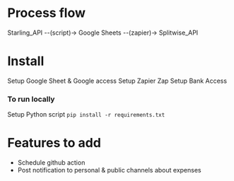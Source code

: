 # Process flow

Starling_API --(script)-> Google Sheets --(zapier)-> Splitwise_API

# Install
Setup Google Sheet & Google access
Setup Zapier Zap
Setup Bank Access
### To run locally 
Setup Python script
  `pip install -r requirements.txt`

# Features to add
- Schedule github action
- Post notification to personal & public channels about expenses


